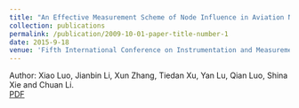 ```yaml
---
title: "An Effective Measurement Scheme of Node Influence in Aviation Network"
collection: publications
permalink: /publication/2009-10-01-paper-title-number-1
date: 2015-9-18
venue: 'Fifth International Conference on Instrumentation and Measurement, Computer, Communication and Control (IMCCC'15)'
---
```

Author: Xiao Luo, Jianbin Li, Xun Zhang, Tiedan Xu, Yan Lu, Qian Luo, Shina Xie and Chuan Li. <br/>
[PDF](http://jacksonly.github.io/files/P0504.pdf)
